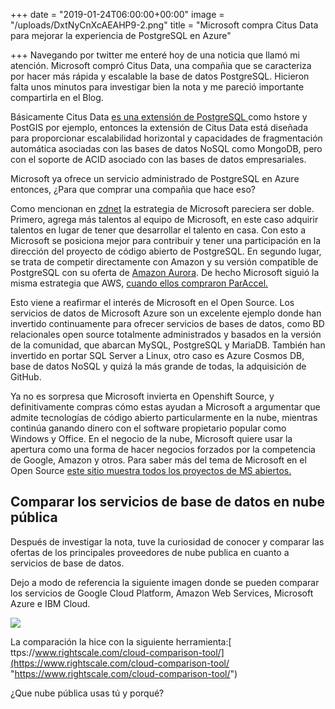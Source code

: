 +++
date = "2019-01-24T06:00:00+00:00"
image = "/uploads/DxtNyCnXcAEAHP9-2.png"
title = "Microsoft compra Citus Data para mejorar la experiencia de PostgreSQL en Azure"

+++
Navegando por twitter me enteré hoy de una noticia que llamó mi atención. Microsoft compró Citus Data, una compañia que se caracteriza por hacer más rápida y escalable la base de datos PostgreSQL. Hicieron falta unos minutos para investigar bien la nota y me pareció importante compartirla en el Blog.

Básicamente Citus Data [ es una extensión de PostgreSQL ](https://www.citusdata.com/blog/2017/10/25/what-it-means-to-be-a-postgresql-extension/)como hstore y  PostGIS por ejemplo, entonces la extensión de Citus Data está diseñada para proporcionar escalabilidad horizontal y capacidades de fragmentación automática asociadas con las bases de datos NoSQL como MongoDB, pero con el soporte de ACID asociado con las bases de datos empresariales.

Microsoft ya ofrece un servicio administrado de PostgreSQL en Azure entonces, ¿Para que comprar una compañia que hace eso?

Como mencionan en [zdnet](https://www.zdnet.com/article/microsoft-buys-citus-data/) la estrategia de Microsoft pareciera ser doble. Primero, agrega más talentos al equipo de Microsoft, en este caso adquirir talentos en lugar de tener que desarrollar el talento en casa. Con esto a Microsoft se posiciona mejor para contribuir y tener una participación en la dirección del proyecto de código abierto de PostgreSQL. En segundo lugar, se trata de competir directamente con Amazon y su versión compatible de PostgreSQL con su oferta de [Amazon Aurora](https://aws.amazon.com/es/rds/aurora/). De hecho Microsoft siguió la misma estrategia que AWS, [cuando ellos compraron ParAccel.](https://www.informationweek.com/software/information-management/actian-acquires-paraccel-fuel-behind-amazon-redshift/d/d-id/1109699)

Esto viene a reafirmar el interés de Microsoft en el Open Source. Los servicios de datos de Microsoft Azure son un excelente ejemplo donde han invertido continuamente para ofrecer servicios de bases de datos, como BD relacionales open source totalmente administrados y basados en la versión de la comunidad, que abarcan MySQL, PostgreSQL y MariaDB. También han invertido en portar SQL Server a Linux, otro caso es  Azure Cosmos DB, base de datos NoSQL y quizá la más grande de todas, la adquisición de GitHub.

Ya no es sorpresa que Microsoft invierta en Openshift Source, y definitivamente compras cómo estas ayudan a Microsoft a argumentar que admite tecnologías de código abierto particularmente en la nube, mientras continúa ganando dinero con el software propietario popular como Windows y Office. En el negocio de la nube, Microsoft quiere usar la apertura como una forma de hacer negocios forzados por la competencia de Google,  Amazon y otros. Para saber más del tema de Microsoft en el Open Source [este sitio muestra todos los proyectos de MS abiertos.](https://opensource.microsoft.com/)

## Comparar los servicios de base de datos en nube pública

Después de investigar la nota, tuve la curiosidad de conocer y comparar las ofertas de los principales proveedores de nube publica en cuanto a servicios de base de datos.

 Dejo a modo de referencia la siguiente imagen donde se pueden comparar los servicios de Google Cloud Platform, Amazon Web Services, Microsoft Azure e IBM Cloud.

![](/uploads/Screenshot-20190124200122-1898x845.png)

La comparación la hice con la siguiente herramienta:[ ttps://www.rightscale.com/cloud-comparison-tool/](https://www.rightscale.com/cloud-comparison-tool/ "https://www.rightscale.com/cloud-comparison-tool/")

¿Que nube pública usas tú y porqué?